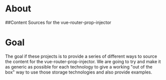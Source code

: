 # About
##Content Sources for the vue-router-prop-injector

# Goal
The goal if these projects is to provide a series of different ways to source the content for the vue-router-prop-injector. We are going to try and make it as generic as possible for each technology to give a working "out of the box" way to use those storage technologies and also provide examples.

